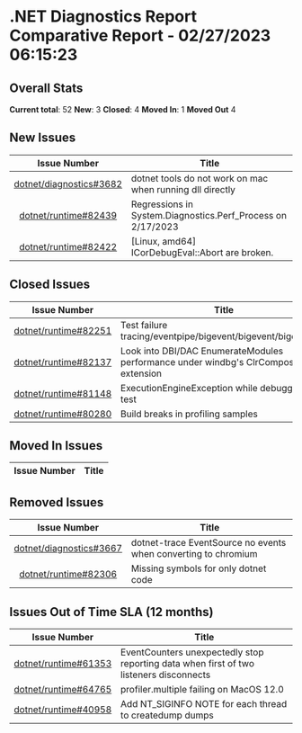 # .NET Diagnostics Report Comparative Report - 02/27/2023 06:15:23

## Overall Stats

**Current total**: 52
**New**: 3
**Closed**: 4
**Moved In**: 1
**Moved Out** 4

## New Issues

| **Issue Number** | **Title** |
| :--------------: | --------- |
| [dotnet/diagnostics#3682](https://github.com/dotnet/diagnostics/issues/3682) | dotnet tools do not work on mac when running dll directly |
| [dotnet/runtime#82439](https://github.com/dotnet/runtime/issues/82439) | Regressions in System.Diagnostics.Perf_Process on 2/17/2023 |
| [dotnet/runtime#82422](https://github.com/dotnet/runtime/issues/82422) | [Linux, amd64] ICorDebugEval::Abort are broken. |

## Closed Issues

| **Issue Number** | **Title** |
| :--------------: | --------- |
| [dotnet/runtime#82251](https://github.com/dotnet/runtime/issues/82251) | Test failure tracing/eventpipe/bigevent/bigevent/bigevent.sh |
| [dotnet/runtime#82137](https://github.com/dotnet/runtime/issues/82137) | Look into DBI/DAC EnumerateModules performance under windbg's ClrComposition extension |
| [dotnet/runtime#81148](https://github.com/dotnet/runtime/issues/81148) | ExecutionEngineException while debugging unit test |
| [dotnet/runtime#80280](https://github.com/dotnet/runtime/issues/80280) | Build breaks in profiling samples |

## Moved In Issues

| **Issue Number** | **Title** |
| :--------------: | --------- |

## Removed Issues

| **Issue Number** | **Title** |
| :--------------: | --------- |
| [dotnet/diagnostics#3667](https://github.com/dotnet/diagnostics/issues/3667) | dotnet-trace EventSource no events when converting to chromium |
| [dotnet/runtime#82306](https://github.com/dotnet/runtime/issues/82306) | Missing symbols for only dotnet code |

## Issues Out of Time SLA (12 months)

| **Issue Number** | **Title** |
| :--------------: | --------- |
| [dotnet/runtime#61353](https://github.com/dotnet/runtime/issues/61353) | EventCounters unexpectedly stop reporting data when first of two listeners disconnects |
| [dotnet/runtime#64765](https://github.com/dotnet/runtime/issues/64765) | profiler.multiple failing on MacOS 12.0 |
| [dotnet/runtime#40958](https://github.com/dotnet/runtime/issues/40958) | Add NT_SIGINFO NOTE for each thread to createdump dumps |

